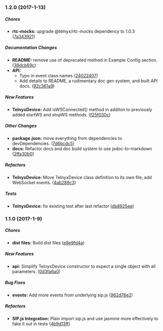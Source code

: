 ### 1.2.0 (2017-1-13)

##### Chores

* **rtc-mocks:** upgrade @telnyx/rtc-mocks dependency to 1.0.3 ([7a343921](https://github.com/team-telnyx/telnyx-rtc/commit/7a3439211a6ef1e7245d0272ba12f48ae6ab62f1))

##### Documentation Changes

* **README:** remove use of deprecated method in Example Config section. ([38dcb69c](https://github.com/team-telnyx/telnyx-rtc/commit/38dcb69c145b1139bfbe8ac2e7e59174b74cf690))
* **API:**
  * Typo in event class names ([24022407](https://github.com/team-telnyx/telnyx-rtc/commit/240224073dfb0600add6224cce2d634668cb82f0))
  * Add details to README, a rudimentary doc gen system, and built API docs. ([92c361a9](https://github.com/team-telnyx/telnyx-rtc/commit/92c361a912e9720f124e9a0d4342e6233c123350))

##### New Features

* **TelnyxDevice:** Add isWSConnected() method in additon to previously added startWS and stopWS methods. ([f25f030c](https://github.com/team-telnyx/telnyx-rtc/commit/f25f030cd6b1c4a41fa23c4758d5212504d01bf0))

##### Other Changes

* **package.json:** move everything from dependencies to devDependencies. ([7d6bcdc5](https://github.com/team-telnyx/telnyx-rtc/commit/7d6bcdc587509774f85615e14218c4b0d0ae2e30))
* **docs:** Refactor docs and doc build system to use jsdoc-to-markdown ([2ffa30b0](https://github.com/team-telnyx/telnyx-rtc/commit/2ffa30b045370e035376ff8d9b052df0c24f5642))

##### Refactors

* **TelnyxDevice:** Move TelnyxDevice class definition to its own file, add WebSocket events. ([4ab289c3](https://github.com/team-telnyx/telnyx-rtc/commit/4ab289c35367f6b4178bf5ceaad06e23c7788116))

##### Tests

* **TelnyxDevice:** fix existing test after last refactor ([db8925ee](https://github.com/team-telnyx/telnyx-rtc/commit/db8925eea69aa1de8c78715c59db1f79e56100f0))

### 1.1.0 (2017-1-9)

##### Chores

* **dist files:** Build dist files ([e8e9fd4a](https://github.com/team-telnyx/telnyx-rtc/commit/e8e9fd4ace68621f288870b4879bb26d889998f2))

##### New Features

* **api:** Simplify TelnyxDevice constructor to expect a single object with all parameters. ([0d3fa6a0](https://github.com/team-telnyx/telnyx-rtc/commit/0d3fa6a0205be4de0843d745ebd87a3973b65533))

##### Bug Fixes

* **events:** Add more events from underlying sip.js ([962d76e2](https://github.com/team-telnyx/telnyx-rtc/commit/962d76e2fad89d565cd56b565bbb70c841901ff9))

##### Refactors

* **SIP.js Integration:** Plain import sip.js and use jasmine more effectively to fake it out in tests ([4b9d13ff](https://github.com/team-telnyx/telnyx-rtc/commit/4b9d13ff0e2e9ffe3c00b3b28dc2f195a3bc3be8))


